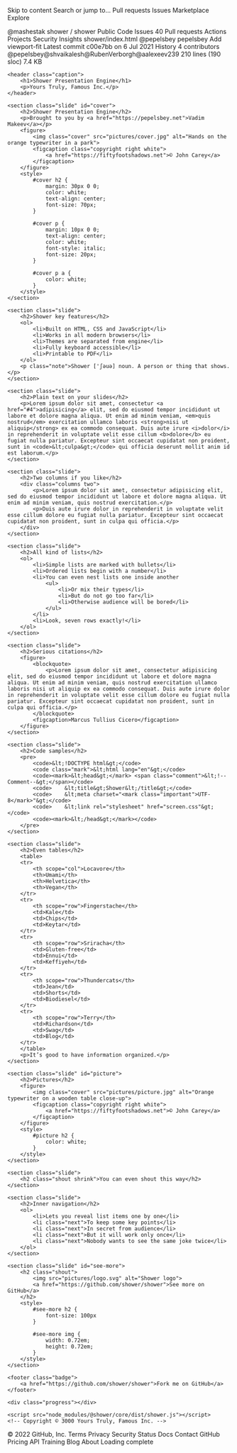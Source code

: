 Skip to content
Search or jump to…
Pull requests
Issues
Marketplace
Explore
 
@mashestak 
shower
/
shower
Public
Code
Issues
40
Pull requests
Actions
Projects
Security
Insights
shower/index.html
@pepelsbey
pepelsbey Add viewport-fit
Latest commit c00e7bb on 6 Jul 2021
 History
 4 contributors
@pepelsbey@shvaikalesh@RubenVerborgh@aalexeev239
210 lines (190 sloc)  7.4 KB
  
<!DOCTYPE html>
<html lang="en">
<head>
    <title>Shower Presentation Engine</title>
    <meta charset="utf-8">
    <meta name="viewport" content="width=device-width, initial-scale=1, viewport-fit=cover">
    <link rel="stylesheet" href="node_modules/@shower/ribbon/styles/styles.css">
    <style>
        .shower {
            --slide-ratio: calc(16 / 9);
        }
    </style>
</head>
<body class="shower list">

    <header class="caption">
        <h1>Shower Presentation Engine</h1>
        <p>Yours Truly, Famous Inc.</p>
    </header>

    <section class="slide" id="cover">
        <h2>Shower Presentation Engine</h2>
        <p>Brought to you by <a href="https://pepelsbey.net">Vadim Makeev</a></p>
        <figure>
            <img class="cover" src="pictures/cover.jpg" alt="Hands on the orange typewriter in a park">
            <figcaption class="copyright right white">
                <a href="https://fiftyfootshadows.net">© John Carey</a>
            </figcaption>
        </figure>
        <style>
            #cover h2 {
                margin: 30px 0 0;
                color: white;
                text-align: center;
                font-size: 70px;
            }

            #cover p {
                margin: 10px 0 0;
                text-align: center;
                color: white;
                font-style: italic;
                font-size: 20px;
            }

            #cover p a {
                color: white;
            }
        </style>
    </section>

    <section class="slide">
        <h2>Shower key features</h2>
        <ol>
            <li>Built on HTML, CSS and JavaScript</li>
            <li>Works in all modern browsers</li>
            <li>Themes are separated from engine</li>
            <li>Fully keyboard accessible</li>
            <li>Printable to PDF</li>
        </ol>
        <p class="note">Shower ['ʃəuə] noun. A person or thing that shows.</p>
    </section>

    <section class="slide">
        <h2>Plain text on your slides</h2>
        <p>Lorem ipsum dolor sit amet, consectetur <a href="#4">adipisicing</a> elit, sed do eiusmod tempor incididunt ut labore et dolore magna aliqua. Ut enim ad minim veniam, <em>quis nostrud</em> exercitation ullamco laboris <strong>nisi ut aliquip</strong> ex ea commodo consequat. Duis aute irure <i>dolor</i> in reprehenderit in voluptate velit esse cillum <b>dolore</b> eu fugiat nulla pariatur. Excepteur sint occaecat cupidatat non proident, sunt in <code>&lt;culpa&gt;</code> qui officia deserunt mollit anim id est laborum.</p>
    </section>

    <section class="slide">
        <h2>Two columns if you like</h2>
        <div class="columns two">
            <p>Lorem ipsum dolor sit amet, consectetur adipisicing elit, sed do eiusmod tempor incididunt ut labore et dolore magna aliqua. Ut enim ad minim veniam, quis nostrud exercitation.</p>
            <p>Duis aute irure dolor in reprehenderit in voluptate velit esse cillum dolore eu fugiat nulla pariatur. Excepteur sint occaecat cupidatat non proident, sunt in culpa qui officia.</p>
        </div>
    </section>

    <section class="slide">
        <h2>All kind of lists</h2>
        <ol>
            <li>Simple lists are marked with bullets</li>
            <li>Ordered lists begin with a number</li>
            <li>You can even nest lists one inside another
                <ul>
                    <li>Or mix their types</li>
                    <li>But do not go too far</li>
                    <li>Otherwise audience will be bored</li>
                </ul>
            </li>
            <li>Look, seven rows exactly!</li>
        </ol>
    </section>

    <section class="slide">
        <h2>Serious citations</h2>
        <figure>
            <blockquote>
                <p>Lorem ipsum dolor sit amet, consectetur adipisicing elit, sed do eiusmod tempor incididunt ut labore et dolore magna aliqua. Ut enim ad minim veniam, quis nostrud exercitation ullamco laboris nisi ut aliquip ex ea commodo consequat. Duis aute irure dolor in reprehenderit in voluptate velit esse cillum dolore eu fugiat nulla pariatur. Excepteur sint occaecat cupidatat non proident, sunt in culpa qui officia.</p>
            </blockquote>
            <figcaption>Marcus Tullius Cicero</figcaption>
        </figure>
    </section>

    <section class="slide">
        <h2>Code samples</h2>
        <pre>
            <code>&lt;!DOCTYPE html&gt;</code>
            <code class="mark">&lt;html lang="en"&gt;</code>
            <code><mark>&lt;head&gt;</mark> <span class="comment">&lt;!--Comment--&gt;</span></code>
            <code>    &lt;title&gt;Shower&lt;/title&gt;</code>
            <code>    &lt;meta charset="<mark class="important">UTF-8</mark>"&gt;</code>
            <code>    &lt;link rel="stylesheet" href="screen.css"&gt;</code>
            <code><mark>&lt;/head&gt;</mark></code>
        </pre>
    </section>

    <section class="slide">
        <h2>Even tables</h2>
        <table>
        <tr>
            <th scope="col">Locavore</th>
            <th>Umami</th>
            <th>Helvetica</th>
            <th>Vegan</th>
        </tr>
        <tr>
            <th scope="row">Fingerstache</th>
            <td>Kale</td>
            <td>Chips</td>
            <td>Keytar</td>
        </tr>
        <tr>
            <th scope="row">Sriracha</th>
            <td>Gluten-free</td>
            <td>Ennui</td>
            <td>Keffiyeh</td>
        </tr>
        <tr>
            <th scope="row">Thundercats</th>
            <td>Jean</td>
            <td>Shorts</td>
            <td>Biodiesel</td>
        </tr>
        <tr>
            <th scope="row">Terry</th>
            <td>Richardson</td>
            <td>Swag</td>
            <td>Blog</td>
        </tr>
        </table>
        <p>It’s good to have information organized.</p>
    </section>

    <section class="slide" id="picture">
        <h2>Pictures</h2>
        <figure>
            <img class="cover" src="pictures/picture.jpg" alt="Orange typewriter on a wooden table close-up">
            <figcaption class="copyright right white">
                <a href="https://fiftyfootshadows.net">© John Carey</a>
            </figcaption>
        </figure>
        <style>
            #picture h2 {
                color: white;
            }
        </style>
    </section>

    <section class="slide">
        <h2 class="shout shrink">You can even shout this way</h2>
    </section>

    <section class="slide">
        <h2>Inner navigation</h2>
        <ol>
            <li>Lets you reveal list items one by one</li>
            <li class="next">To keep some key points</li>
            <li class="next">In secret from audience</li>
            <li class="next">But it will work only once</li>
            <li class="next">Nobody wants to see the same joke twice</li>
        </ol>
    </section>

    <section class="slide" id="see-more">
        <h2 class="shout">
            <img src="pictures/logo.svg" alt="Shower logo">
            <a href="https://github.com/shower/shower">See more on GitHub</a>
        </h2>
        <style>
            #see-more h2 {
                font-size: 100px
            }

            #see-more img {
                width: 0.72em;
                height: 0.72em;
            }
        </style>
    </section>

    <footer class="badge">
        <a href="https://github.com/shower/shower">Fork me on GitHub</a>
    </footer>

    <div class="progress"></div>

    <script src="node_modules/@shower/core/dist/shower.js"></script>
    <!-- Copyright © 3000 Yours Truly, Famous Inc. -->

</body>
</html>
© 2022 GitHub, Inc.
Terms
Privacy
Security
Status
Docs
Contact GitHub
Pricing
API
Training
Blog
About
Loading complete
